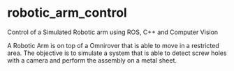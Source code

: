 # robotic_arm_control
Control of a Simulated Robotic arm using ROS, C++ and Computer Vision

A Robotic Arm is on top of a Omnirover that is able to move in a restricted area. 
The objective is to simulate a system that is able to detect screw holes with a camera and perform the assembly on a metal sheet. 
